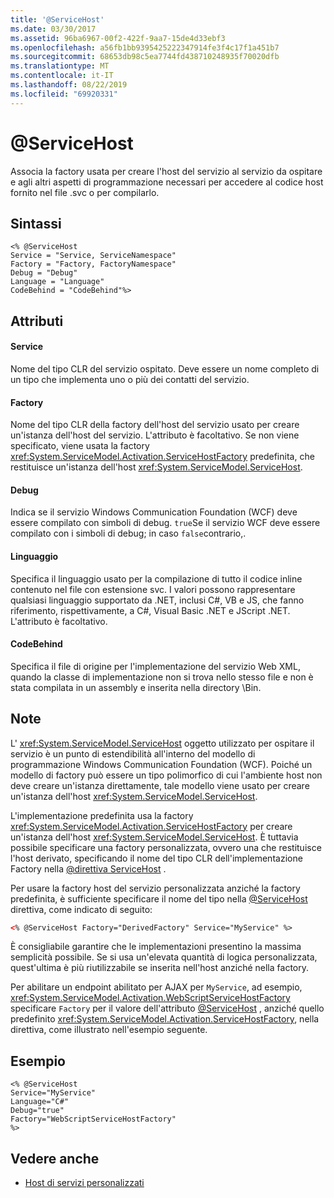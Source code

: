 ```yaml
---
title: '@ServiceHost'
ms.date: 03/30/2017
ms.assetid: 96ba6967-00f2-422f-9aa7-15de4d33ebf3
ms.openlocfilehash: a56fb1bb9395425222347914fe3f4c17f1a451b7
ms.sourcegitcommit: 68653db98c5ea7744fd438710248935f70020dfb
ms.translationtype: MT
ms.contentlocale: it-IT
ms.lasthandoff: 08/22/2019
ms.locfileid: "69920331"
---
```

# <a name="servicehost"></a>\@ServiceHost
Associa la factory usata per creare l'host del servizio al servizio da ospitare e agli altri aspetti di programmazione necessari per accedere al codice host fornito nel file .svc o per compilarlo.  
  
## <a name="syntax"></a>Sintassi  
  
```  
<% @ServiceHost   
Service = "Service, ServiceNamespace"   
Factory = "Factory, FactoryNamespace"  
Debug = "Debug"  
Language = "Language"   
CodeBehind = "CodeBehind"%>  
```  
  
## <a name="attributes"></a>Attributi  
  
#### <a name="service"></a>Service  
 Nome del tipo CLR del servizio ospitato. Deve essere un nome completo di un tipo che implementa uno o più dei contatti del servizio.  
  
#### <a name="factory"></a>Factory  
 Nome del tipo CLR della factory dell'host del servizio usato per creare un'istanza dell'host del servizio. L'attributo è facoltativo. Se non viene specificato, viene usata la factory <xref:System.ServiceModel.Activation.ServiceHostFactory> predefinita, che restituisce un'istanza dell'host <xref:System.ServiceModel.ServiceHost>.  
  
#### <a name="debug"></a>Debug  
 Indica se il servizio Windows Communication Foundation (WCF) deve essere compilato con simboli di debug. `true`Se il servizio WCF deve essere compilato con i simboli di debug; in caso `false`contrario,.  
  
#### <a name="language"></a>Linguaggio  
 Specifica il linguaggio usato per la compilazione di tutto il codice inline contenuto nel file con estensione svc. I valori possono rappresentare qualsiasi linguaggio supportato da .NET, inclusi C#, VB e JS, che fanno riferimento, rispettivamente, a C#, Visual Basic .NET e JScript .NET. L'attributo è facoltativo.  
  
#### <a name="codebehind"></a>CodeBehind  
 Specifica il file di origine per l'implementazione del servizio Web XML, quando la classe di implementazione non si trova nello stesso file e non è stata compilata in un assembly e inserita nella directory \Bin.  
  
## <a name="remarks"></a>Note  
 L' <xref:System.ServiceModel.ServiceHost> oggetto utilizzato per ospitare il servizio è un punto di estendibilità all'interno del modello di programmazione Windows Communication Foundation (WCF). Poiché un modello di factory può essere un tipo polimorfico di cui l'ambiente host non deve creare un'istanza direttamente, tale modello viene usato per creare un'istanza dell'host <xref:System.ServiceModel.ServiceHost>.  
  
 L'implementazione predefinita usa la factory <xref:System.ServiceModel.Activation.ServiceHostFactory> per creare un'istanza dell'host <xref:System.ServiceModel.ServiceHost>. È tuttavia possibile specificare una factory personalizzata, ovvero una che restituisce l'host derivato, specificando il nome del tipo CLR dell'implementazione Factory nella [ \@direttiva ServiceHost](servicehost.md) .  
  
 Per usare la factory host del servizio personalizzata anziché la factory predefinita, è sufficiente specificare il nome del tipo nella [@ServiceHost](servicehost.md) direttiva, come indicato di seguito:  
  
```xml  
<% @ServiceHost Factory="DerivedFactory" Service="MyService" %>  
```  
  
 È consigliabile garantire che le implementazioni presentino la massima semplicità possibile. Se si usa un'elevata quantità di logica personalizzata, quest'ultima è più riutilizzabile se inserita nell'host anziché nella factory.  
  
 Per abilitare un endpoint abilitato per AJAX per `MyService`, ad esempio, <xref:System.ServiceModel.Activation.WebScriptServiceHostFactory> specificare `Factory` per il valore dell'attributo [@ServiceHost](servicehost.md) , anziché quello predefinito <xref:System.ServiceModel.Activation.ServiceHostFactory>, nella direttiva, come illustrato nell'esempio seguente.  
  
## <a name="example"></a>Esempio  
  
```  
<% @ServiceHost   
Service="MyService"  
Language="C#"  
Debug="true"  
Factory="WebScriptServiceHostFactory"  
%>  
```  
  
## <a name="see-also"></a>Vedere anche

- [Host di servizi personalizzati](../../../wcf/samples/custom-service-host.md)
